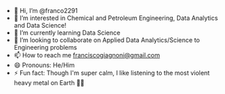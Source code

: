 - 👋 Hi, I’m @franco2291
- 👀 I’m interested in Chemical and Petroleum Engineering, Data Analytics and Data Science!
- 🌱 I’m currently learning Data Science
- 💞️ I’m looking to collaborate on Applied Data Analytics/Science to Engineering problems
- 📫 How to reach me franciscogiagnoni@gmail.com
- 😄 Pronouns: He/Him
- ⚡ Fun fact: Though I'm super calm, I like listening to the most violent heavy metal on Earth 🤘🏼

<!---
franco2291/franco2291 is a ✨ special ✨ repository because its `README.md` (this file) appears on your GitHub profile.
You can click the Preview link to take a look at your changes.
--->
